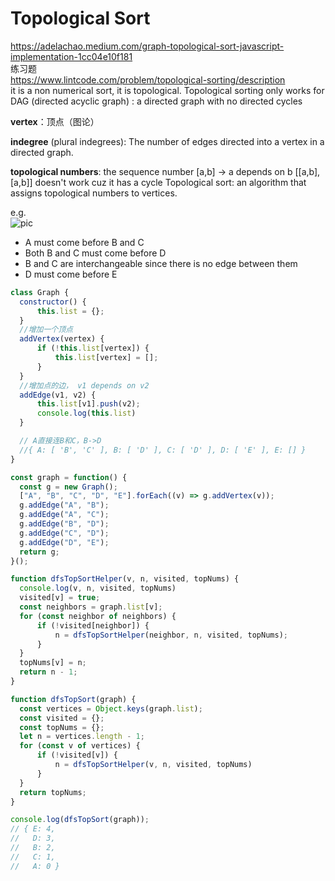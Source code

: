 # Topological Sort

https://adelachao.medium.com/graph-topological-sort-javascript-implementation-1cc04e10f181  
练习题  
https://www.lintcode.com/problem/topological-sorting/description  
it is a non numerical sort, it is topological.
Topological sorting only works for DAG (directed acyclic graph) : a directed graph with no directed cycles

**vertex**：顶点（图论）

**indegree** (plural indegrees): The number of edges directed into a vertex in a directed graph.

**topological numbers**: the sequence number
[a,b] -> a depends on b
[[a,b],[a,b]] doesn't work cuz it has a cycle
Topological sort: an algorithm that assigns topological numbers to vertices.

e.g.  
![pic](https://miro.medium.com/max/428/1*b8Pa1uVQHtemY9IrP5XmHA.png)

- A must come before B and C
- Both B and C must come before D
- B and C are interchangeable since there is no edge between them
- D must come before E

```JavaScript
class Graph {
  constructor() {
      this.list = {};
  }
  //增加一个顶点
  addVertex(vertex) {
      if (!this.list[vertex]) {
          this.list[vertex] = [];
      }
  }
  //增加点的边， v1 depends on v2
  addEdge(v1, v2) {
      this.list[v1].push(v2);
      console.log(this.list)
  }

  // A直接连B和C，B->D
  //{ A: [ 'B', 'C' ], B: [ 'D' ], C: [ 'D' ], D: [ 'E' ], E: [] }
}

const graph = function() {
  const g = new Graph();
  ["A", "B", "C", "D", "E"].forEach((v) => g.addVertex(v));
  g.addEdge("A", "B");
  g.addEdge("A", "C");
  g.addEdge("B", "D");
  g.addEdge("C", "D");
  g.addEdge("D", "E");
  return g;
}();

function dfsTopSortHelper(v, n, visited, topNums) {
  console.log(v, n, visited, topNums)
  visited[v] = true;
  const neighbors = graph.list[v];
  for (const neighbor of neighbors) {
      if (!visited[neighbor]) {
          n = dfsTopSortHelper(neighbor, n, visited, topNums);
      }
  }
  topNums[v] = n;
  return n - 1;
}

function dfsTopSort(graph) {
  const vertices = Object.keys(graph.list);
  const visited = {};
  const topNums = {};
  let n = vertices.length - 1;
  for (const v of vertices) {
      if (!visited[v]) {
          n = dfsTopSortHelper(v, n, visited, topNums)
      }
  }
  return topNums;
}

console.log(dfsTopSort(graph));
// { E: 4,
//   D: 3,
//   B: 2,
//   C: 1,
//   A: 0 }
```
